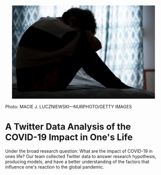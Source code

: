 
<p align="center">
  <img width="460" height="300" src="https://raw.githubusercontent.com/EnzoNMigliano/A_Twitter_Data_Analysis_of_the_COVID19_Impact_in_ones_life/main/Images/Main%20Picture%20option%20two.jpg">
</p>

Photo: MACIE J. LUCZNIEWSKI—NURPHOTO/GETTY IMAGES


# A Twitter Data Analysis of the COVID-19 Impact in One's Life

Under the broad research question: What are the impact of COVID-19 in ones life? Our team collected Twitter data to answer research hypothesis, producing models, and have a better understanding of the factors that influence one's reaction to the global pandemic.
